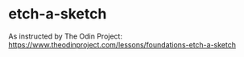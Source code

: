 # etch-a-sketch

As instructed by The Odin Project: https://www.theodinproject.com/lessons/foundations-etch-a-sketch